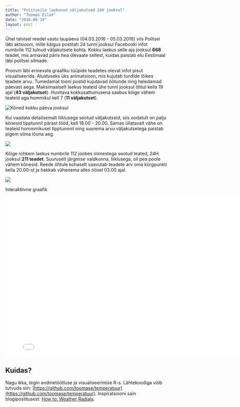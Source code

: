 ```yaml
---
title: "Politseile laekunud väljakutsed 24H jooksul"
author: "Toomas Eilat"
date: "2016-06-19"
layout: post
---
```








Ühel talvisel reedel vastu laupäeva (04.03.2016 - 05.03.2016) viis Politsei läbi aktsiooni, mille käigus postitati 24 tunni jooksul Facebooki infot numbrile 112 tulnud väljakutsete kohta. Kokku laekus selle aja jooksul __668__ teadet, mis annavad päris hea ülevaate sellest, kuidas paistab elu Eestimaal läbi politsei silmade.

Proovin läbi erinevate graafiku tüüpide teadetes olevat infot pisut visualiseerida. Alustuseks üks animatsioon, mis kujutab tundide lõikes teadete arvu. Tumedamat tooni postid kujutavad öötunde ning heledamad päevast aega. Maksimaalselt laekus teateid ühe tunni jooksul õhtul kella 19 ajal (__43 väljakutset__). Huvitava kokkusattumusena saabus kõige vähem teateid aga hommikul kell 7 (__11 väljakutset__).

![Kõned kokku päeva jooksul](http://toomase.github.io/img/politsei-teated-koned.gif)

Kui vaadata detailsemalt liiklusega seotud väljakutseid, siis oodatult on palju kõnesid tipptunnil pärast tööd, kell 18.00 - 20.00. Samas üllatavalt vähe on teateid hommmikusel tipptunnnil ning suurema arvu väljakutsetega paistab pigem silma lõuna aeg.

<img src="{{ site.url }}/img/politsei-teated-liikluse_teated-1.png" style="display: block; margin: auto;" />

Kõige rohkem laekus numbrile 112 joobes inimestega seotud teated, 24H jooksul __211 teadet__. Suuruselt järgmise valdkonna, liiklusega, oli pea poole vähem kõnesid. Reede õhtule kohaselt saavutab teadete arv oma kõrgpunkti kella 20.00-st ja hakkab vähenema alles öösel 03.00 ajal.

<img src="{{ site.url }}/img/politsei-teated-joobes_inimene_teated-1.png" style="display: block; margin: auto;" />



Interaktiivne graafik

<iframe frameborder="0" width="800" height="500" 
        sandbox="allow-same-origin allow-scripts"
        scrolling="no" seamless="seamless"
        src="/files/politsei-teated.html">
</iframe>

## Kuidas?
Nagu ikka, tegin andmetöötluse ja visualiseerimise R-s. Lähtekoodiga võib tutvuda siin: [https://github.com/toomase/temperatuur](https://github.com/toomase/temperatuur). Inspiratsiooni sain blogipostitusest: [How to: Weather Radials](http://jkunst.com/r/how-to-weather-radials/).
